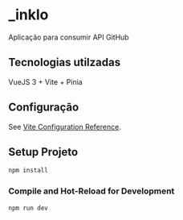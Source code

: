 # _inklo

Aplicação para consumir API GitHub

## Tecnologias utilzadas

VueJS 3 + Vite + Pinia

## Configuração

See [Vite Configuration Reference](https://vitejs.dev/config/).

## Setup Projeto

```sh
npm install
```

### Compile and Hot-Reload for Development

```sh
npm run dev
```


